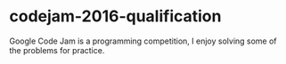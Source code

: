 # codejam-2016-qualification
Google Code Jam is a programming competition, I enjoy solving some of the problems for practice.

